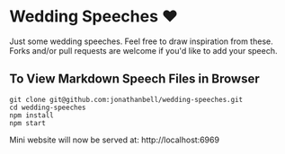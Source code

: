 # Wedding Speeches :heart:

Just some wedding speeches. Feel free to draw inspiration from these. Forks and/or pull requests are welcome if you'd like to add your speech.

## To View Markdown Speech Files in Browser

```
git clone git@github.com:jonathanbell/wedding-speeches.git
cd wedding-speeches
npm install
npm start
```

Mini website will now be served at: http://localhost:6969
